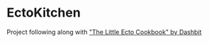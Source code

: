 # EctoKitchen

Project following along with ["The Little Ecto Cookbook" by
Dashbit](https://dashbit.co/ebooks/the-little-ecto-cookbook)

